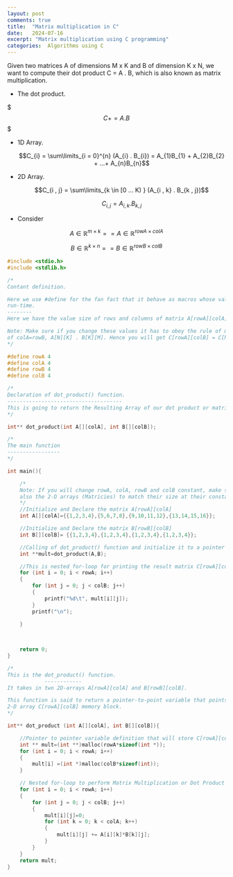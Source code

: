 ```yaml
---
layout: post
comments: true
title:  "Matrix multiplication in C"
date:   2024-07-16
excerpt: "Matrix multiplication using C programming"
categories:  Algorithms using C
---
```

Given two matrices A of dimensions M x K and B of dimension K x N, we want to compute their dot product C = A . B, 
which is also known as matrix multiplication.

* The dot product.

$$$C += A . B$$$

   * 1D Array.

      $$C_{i} = \sum\limits_{i = 0}^{n} (A_{i} . B_{i}) = A_{1}B_{1} + A_{2}B_{2} + ...+ A_{n}B_{n}$$

   * 2D Array.

      $$C_{i , j} = \sum\limits_{k \in [0 ... K) } (A_{i , k} . B_{k , j})$$

      $$C_{i , j} = A_{i , k} . B_{k , j}$$

* Consider

$$A \in \mathbb{R}^{m \times k}  ==   A \in \mathbb{R}^{rowA \times colA}$$

$$B \in \mathbb{R}^{k \times n}  ==   B \in \mathbb{R}^{rowB \times colB}$$

```c
#include <stdio.h>
#include <stdlib.h>

/*
Contant definition.

Here we use #define for the fan fact that it behave as macros whose value are subtituted at
run-time.
--------
Here we have the value size of rows and columns of matrix A[rowA][colA] and B[rowB][colB].

Note: Make sure if you change these values it has to obey the rule of matrix multiplication
of colA=rowB, A[N][K] . B[K][M]. Hence you will get C[rowA][colB] = C[N][M].
*/

#define rowA 4
#define colA 4
#define rowB 4
#define colB 4

/*
Declaration of dot_product() function.
-------------------------------------
This is going to return the Resulting Array of our dot product or matrix multiplication
*/

int** dot_product(int A[][colA], int B[][colB]);

/*
The main function
-----------------
*/

int main(){

    /*
    Note: If you will change rowA, colA, rowB and colB constant, make sure to change 
    also the 2-D arrays (Matricies) to match their size at their constant definition.
    */
    //Initialize and Declare the matrix A[rowA][colA]
    int A[][colA]={{1,2,3,4},{5,6,7,8},{9,10,11,12},{13,14,15,16}};

    //Initialize and Declare the matrix B[rowB][colB]
    int B[][colB]= {{1,2,3,4},{1,2,3,4},{1,2,3,4},{1,2,3,4}};

    //Calling of dot_product() function and initialize it to a pointer variable int **mult
    int **mult=dot_product(A,B);

    //This is nested for-loop for printing the result matrix C[rowA][colB]
    for (int i = 0; i < rowA; i++)
    {
        for (int j = 0; j < colB; j++)
        {
            printf("%d\t", mult[i][j]);
        }
        printf("\n");
        
    }
    


    return 0;
}

/*
This is the dot_product() function.
            ------------
It takes in two 2D-arrays A[rowA][colA] and B[rowB][colB].

This function is said to return a pointer-to-point variable that points to the 
2-D array C[rowA][colB] memory block.
*/

int** dot_product (int A[][colA], int B[][colB]){

    //Pointer to pointer variable definition that will store C[rowA][colB]
    int ** mult=(int **)malloc(rowA*sizeof(int *));
    for (int i = 0; i < rowA; i++)
    {  
        mult[i] =(int *)malloc(colB*sizeof(int));
    }

    // Nested for-loop to perform Matrix Multiplication or Dot Product
    for (int i = 0; i < rowA; i++)
    {
        for (int j = 0; j < colB; j++)
        {
            mult[i][j]=0;
            for (int k = 0; k < colA; k++)
            {
                mult[i][j] += A[i][k]*B[k][j];
            }
        }  
    }
    return mult;
}

```
